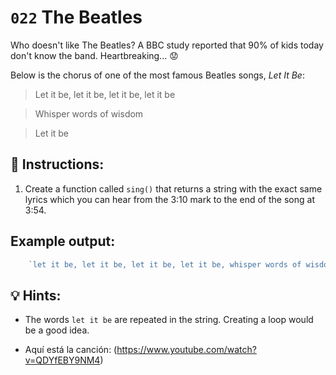 # `022` The Beatles 

Who doesn't like The Beatles? A BBC study reported that 90% of kids today don't know the band. Heartbreaking... :worried:

Below is the chorus of one of the most famous Beatles songs, *Let It Be*:

> Let it be, let it be, let it be, let it be

> Whisper words of wisdom

> Let it be

## 📝 Instructions:

1. Create a function called `sing()` that returns a string with the exact same lyrics which you can hear from the 3:10 mark to the end of the song at 3:54. 

## Example output: 

```js
    `let it be, let it be, let it be, let it be, whisper words of wisdom, let it be, let it be, let it be, let it be, let it be, there will be an answer, let it be`
```

## 💡 Hints:

+ The words `let it be` are repeated in the string. Creating a loop would be a good idea.

+ Aquí está la canción: (https://www.youtube.com/watch?v=QDYfEBY9NM4)
